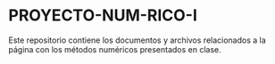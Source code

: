 # PROYECTO-NUM-RICO-I
Este repositorio contiene los documentos y archivos relacionados a la página con los métodos numéricos presentados en clase.
